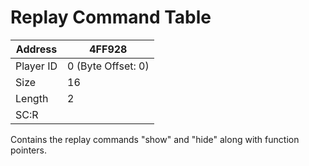 #  Replay Command Table
Address   | 4FF928
----------|-------------
Player ID | 0 (Byte Offset: 0)
Size 	  | 16
Length 	  | 2
SC:R      | 

Contains the replay commands "show" and "hide" along with function pointers.
